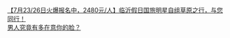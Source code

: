   
[【7月23/26日火爆报名中，2480元/人】临沂假日国旅明星自组草原之行，与您同行！](http://www.dianyue.me/archives/738/g40wby7il2rccslo/)  
[男人究竟有多在意你的脸？](http://www.dianyue.me/archives/615/6l484dd7wxh57lyf/)